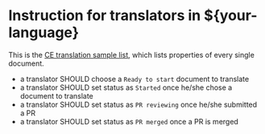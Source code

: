 # Instruction for translators in ${your-language}

This is the 
[CE translation sample list](https://docs.google.com/spreadsheets/d/1vTQL1tZsIAsE1wdRX78jLafL_mSlIPnmRTZ6jySPmXk/edit?usp=sharing), 
which lists properties of every single document.
- a translator SHOULD choose a `Ready to start` document to translate
- a translator SHOULD set status as `Started` once he/she chose a document to translate
- a translator SHOULD set status as `PR reviewing` once he/she submitted a PR
- a translator SHOULD set status as `PR merged` once a PR is merged
